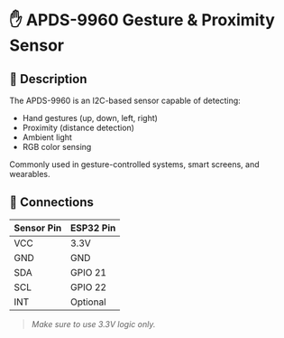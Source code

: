 # ✋ APDS-9960 Gesture & Proximity Sensor

## 📖 Description
The APDS-9960 is an I2C-based sensor capable of detecting:
- Hand gestures (up, down, left, right)
- Proximity (distance detection)
- Ambient light
- RGB color sensing

Commonly used in gesture-controlled systems, smart screens, and wearables.

## 🔌 Connections
| Sensor Pin | ESP32 Pin  |
|------------|------------|
| VCC        | 3.3V       |
| GND        | GND        |
| SDA        | GPIO 21    |
| SCL        | GPIO 22    |
| INT        | Optional   |

> *Make sure to use 3.3V logic only.*
